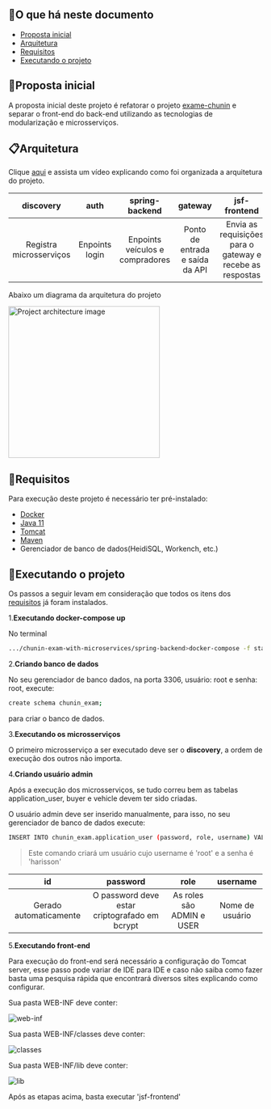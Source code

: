 ## 💬O que há neste documento
* [Proposta inicial](https://github.com/HarissonNascimento/chunin-exam-with-microservices#proposta-inicial)
* [Arquitetura](https://github.com/HarissonNascimento/chunin-exam-with-microservices#arquitetura)
* [Requisitos](https://github.com/HarissonNascimento/chunin-exam-with-microservices#requisitos)
* [Executando o projeto](https://github.com/HarissonNascimento/chunin-exam-with-microservices#executando-o-projeto)

## 📖Proposta inicial
A proposta inicial deste projeto é refatorar o projeto [exame-chunin](https://github.com/HarissonNascimento/exame-chunin)
 e separar o front-end do back-end utilizando as tecnologias de modularização e microsserviços.
 
## 📋Arquitetura
Clique [aqui](https://youtu.be/O7oIAppBWsM) e assista um vídeo explicando como foi organizada a arquitetura do projeto.

|        discovery        	|      auth      	|          spring-backend         	|             gateway             	|                        jsf-frontend                       	|
|:-----------------------:	|:--------------:	|:-------------------------------:	|:-------------------------------:	|:---------------------------------------------------------:	|
| Registra microsserviços 	| Enpoints login 	| Enpoints veículos e compradores 	| Ponto de entrada e saída da API 	| Envia as requisições para o gateway e recebe as respostas 	|

Abaixo um diagrama da arquitetura do projeto

<img src="https://user-images.githubusercontent.com/61818941/95804088-21889300-0cd8-11eb-845a-95b247f6e8fb.jpg" height="300" width="300" alt="Project architecture image">

## 📑Requisitos
Para execução deste projeto é necessário ter pré-instalado:
- [Docker](https://docs.docker.com/docker-for-windows/install/)
- [Java 11](https://www.oracle.com/java/technologies/javase-jdk11-downloads.html)
- [Tomcat](http://tomcat.apache.org/index.html)
- [Maven](http://maven.apache.org/download.cgi)
- Gerenciador de banco de dados(HeidiSQL, Workench, etc.)

## 🚀Executando o projeto
Os passos a seguir levam em consideração que todos os itens dos [requisitos](https://github.com/HarissonNascimento/chunin-exam-with-microservices#requisitos)
já foram instalados.

1.**Executando docker-compose up**

No terminal

```sh
.../chunin-exam-with-microservices/spring-backend>docker-compose -f stack.yml up
```

2.**Criando banco de dados**

No seu gerenciador de banco dados, na porta 3306, usuário: root e senha: root, execute: 

```sh
create schema chunin_exam;
```

para criar o banco de dados.

3.**Executando os microsserviços**

O primeiro microsserviço a ser executado deve ser o **discovery**, a ordem de execução dos outros não importa.

4.**Criando usuário admin**

Após a execução dos microsserviços, se tudo correu bem as tabelas application_user, buyer e vehicle devem ter sido criadas.

O usuário admin deve ser inserido manualmente, para isso, no seu gerenciador de banco de dados execute:

```sh
INSERT INTO chunin_exam.application_user (password, role, username) VALUES ('$2a$10$L8LU9vI.48.kxxmbKRYAMeK/iITE3jRAxOJlf63Uwv7QeQSPkICya', 'ADMIN', 'root')
```

>Este comando criará um usuário cujo username é 'root' e a senha é 'harisson'

|           id           	|                    password                   	|            role           	|     username    	|
|:----------------------:	|:---------------------------------------------:	|:-------------------------:	|:---------------:	|
| Gerado automaticamente 	| O password deve estar criptografado em bcrypt 	| As roles são ADMIN e USER 	| Nome de usuário 	|

5.**Executando front-end**

Para execução do front-end será necessário a configuração do Tomcat server, esse passo pode variar de IDE para IDE e caso não saiba como fazer basta uma pesquisa rápida que encontrará diversos sites explicando como configurar.

Sua pasta WEB-INF deve conter:

![web-inf](https://user-images.githubusercontent.com/61818941/95812154-20ad2c80-0ceb-11eb-83e3-59a878e931c8.png)

Sua pasta WEB-INF/classes deve conter:

![classes](https://user-images.githubusercontent.com/61818941/95812292-6ec23000-0ceb-11eb-9086-7622d2f454ae.png)

Sua pasta WEB-INF/lib deve conter:

![lib](https://user-images.githubusercontent.com/61818941/95812506-f445e000-0ceb-11eb-93e4-4bb7917c168e.png)

Após as etapas acima, basta executar 'jsf-frontend'





